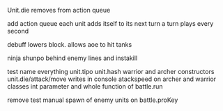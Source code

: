 Unit.die removes from action queue

add action queue
each unit adds itself to its next turn
a turn plays every second

debuff lowers block. allows aoe to hit tanks

ninja shunpo behind enemy lines and instakill

test name everything
unit.tipo unit.hash
warrior and archer constructors
unit.die/attack/move writes in console
atackspeed on archer and warrior classes
int parameter and whole function of battle.run

remove test
manual spawn of enemy units on battle.proKey
